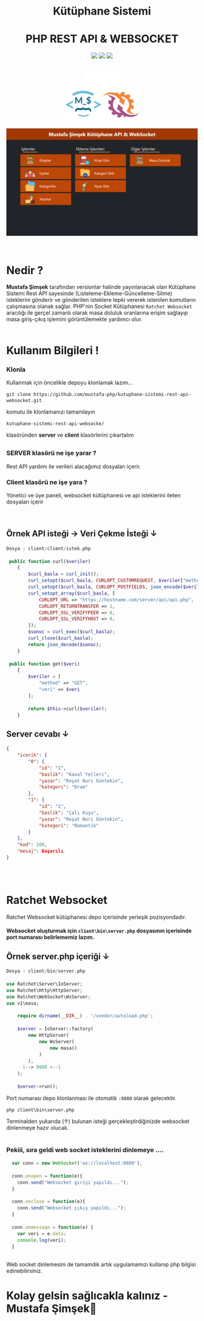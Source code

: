 <div align="center">
    
# Kütüphane Sistemi
# PHP REST API & WEBSOCKET

<img src="https://img.shields.io/github/license/mustafa-php/kutuphane-sistemi-rest-api-websocket?color=blue&label=Lisans&logo=github">
<img src="https://img.shields.io/github/v/tag/mustafa-php/kutuphane-sistemi-rest-api-websocket?color=green&label=version&style=plastic">
<img src="https://img.shields.io/badge/php-v^8.0-blue?style=plastic&logo=php">
</div>
<br>
<div align="center">
<img src="img/php-logo-white.png" style="width: 10vw;" alt="">
</div>

<div align="center">
<img src="img/logo.png" style="width: 10vw;" alt="">
<img src="img/ratchet-logo.png" style="width: 10vw;" alt="">
</div>

!["Kütüphane Sistemi Ekran Görüntüsü"](img/Kütüphane.png)

</br>

# Nedir ?

**Mustafa Şimşek** tarafından versionlar halinde yayınlanacak olan Kütüphane Sistemi Rest API sayesinde (Listeleme-Ekleme-Güncelleme-Silme) isteklerini gönderir
ve gönderilen isteklere tepki vererek istenilen komutların çalışmasına olanak sağlar. PHP'nin Socket Kütüphanesi ``Ratchet Websocket`` aracılığı ile gerçel zamanlı olarak masa doluluk oranlarına erişim sağlayıp masa giriş-çıkış işlemini görüntülemekte yardımcı olur.
\
&nbsp;
# Kullanım Bilgileri !

### Klonla

Kullanmak için öncelikle depoyu klonlamak lazım...

    git clone https://github.com/mustafa-php/kutuphane-sistemi-rest-api-websocket.git
    
komutu ile klonlamanızı tamamlayın

    kutuphane-sistemi-rest-api-websocke/ 
    
klasöründen **server** ve **client** klasörlerini çıkartalım
##

### SERVER klasörü ne işe yarar ?

Rest API yardımı ile verileri alacağımız dosyaları içerir.

### Client klasörü ne işe yara ?

Yönetici ve üye paneli, websocket kütüphanesi ve api isteklerini ileten dosyaları içerir
\
&nbsp;
\
&nbsp;
## Örnek API isteği &rarr; Veri Çekme İsteği &darr; 
```php
Dosya : client/client/istek.php

 public function curl($veriler)
    {
        $curl_basla = curl_init();
        curl_setopt($curl_basla, CURLOPT_CUSTOMREQUEST, $veriler["method"]);
        curl_setopt($curl_basla, CURLOPT_POSTFIELDS, json_encode($veriler["veri"]));
        curl_setopt_array($curl_basla, [
            CURLOPT_URL => "https://hostname.com/server/api/api.php",
            CURLOPT_RETURNTRANSFER => 1,
            CURLOPT_SSL_VERIFYPEER => 0,
            CURLOPT_SSL_VERIFYHOST => 0,
        ]);
        $sonuc = curl_exec($curl_basla);
        curl_close($curl_basla);
        return json_decode($sonuc);
    }

 public function get($veri)
    {
        $veriler = [
            "method" => "GET",
            "veri" => $veri
        ];

        return $this->curl($veriler);
    }

```
## Server cevabı &darr;

```json
{
    "icerik": {
        "0": {
            "id": "1",
            "baslik": "Kaval Yelleri",
            "yazar": "Reşat Nuri Güntekin",
            "kategori": "Dram"
        },
        "1": {
            "id": "2",
            "baslik": "Çalı Kuşu",
            "yazar": "Reşat Nuri Güntekin",
            "kategori": "Romantik"
        }
    },
    "kod": 200,
    "mesaj": Başarılı
}
```
\
&nbsp;
# Ratchet Websocket

Ratchet Websocket kütüphanesi depo içerisinde yerleşik pozisyondadır.

#### Websocket oluşturmak için ``client\bin\server.php`` dosyasının içerisinde port numarası belirlememiz lazım.

## Örnek server.php içeriği &darr; 
```php
Dosya : client/bin/server.php

use Ratchet\Server\IoServer;
use Ratchet\Http\HttpServer;
use Ratchet\WebSocket\WsServer;
use v1\masa;

    require dirname(__DIR__) . '/vendor/autoload.php';

    $server = IoServer::factory(
        new HttpServer(
            new WsServer(
                new masa()
            )
        ),
      |--> 8080 <--|
    );

    $server->run();
```
Port numarası depo klonlanması ile otomatik ``:8080`` olarak gelecektir.

    php client\bin\server.php

Terminalden yukarıda (&uarr;) bulunan isteği gerçekleştirdiğinizde websocket dinlenmeye hazır olucak.
\
&nbsp;
### Pekiii, sıra geldi web socket isteklerini dinlemeye ....

```js
  var conn = new WebSocket('ws://localhost:8080');
  
  conn.onopen = function(e){
    conn.send("Websocket girişi yapıldı...");
  }
  
  conn.onclose = function(e){
    conn.send("Websocket çıkış yapıldı...");
  }
  
  conn.onmessage = function(e) {
    var veri = e.data;
    console.log(veri);
  }
   
```

Web socket dinlemesini de tamamdık artık uygulamamızı kullanıp php bilgisi edinebilirsiniz.

# Kolay gelsin sağlıcakla kalınız -Mustafa Şimşek🌹



